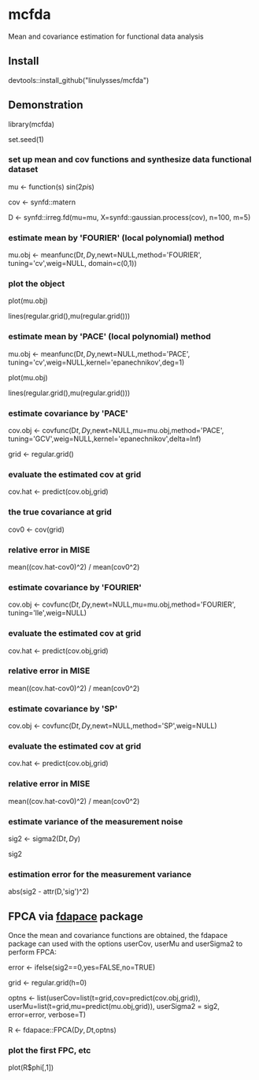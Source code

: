 # mcfda
Mean and covariance estimation for functional data analysis

## Install
devtools::install_github("linulysses/mcfda")


## Demonstration
library(mcfda)

set.seed(1)

### set up mean and cov functions and synthesize data functional dataset
mu <- function(s) sin(2*pi*s)

cov <- synfd::matern

D <- synfd::irreg.fd(mu=mu, X=synfd::gaussian.process(cov), n=100, m=5)

### estimate mean by 'FOURIER' (local polynomial) method
mu.obj <- meanfunc(D$t,D$y,newt=NULL,method='FOURIER',
                   tuning='cv',weig=NULL, domain=c(0,1))

### plot the object
plot(mu.obj)

lines(regular.grid(),mu(regular.grid()))

### estimate mean by 'PACE' (local polynomial) method
mu.obj <- meanfunc(D$t,D$y,newt=NULL,method='PACE',
                   tuning='cv',weig=NULL,kernel='epanechnikov',deg=1)

plot(mu.obj)

lines(regular.grid(),mu(regular.grid()))

### estimate covariance by 'PACE' 
cov.obj <- covfunc(D$t,D$y,newt=NULL,mu=mu.obj,method='PACE',
                   tuning='GCV',weig=NULL,kernel='epanechnikov',delta=Inf)


grid <- regular.grid()

### evaluate the estimated cov at grid
cov.hat <- predict(cov.obj,grid)

### the true covariance at grid
cov0 <- cov(grid) 

### relative error in MISE
mean((cov.hat-cov0)^2) / mean(cov0^2) 


### estimate covariance by 'FOURIER' 
cov.obj <- covfunc(D$t,D$y,newt=NULL,mu=mu.obj,method='FOURIER',
                   tuning='lle',weig=NULL)

### evaluate the estimated cov at grid
cov.hat <- predict(cov.obj,grid)

### relative error in MISE
mean((cov.hat-cov0)^2) / mean(cov0^2) 


### estimate covariance by 'SP' 
cov.obj <- covfunc(D$t,D$y,newt=NULL,method='SP',weig=NULL)

### evaluate the estimated cov at grid
cov.hat <- predict(cov.obj,grid)

### relative error in MISE
mean((cov.hat-cov0)^2) / mean(cov0^2) 


### estimate variance of the measurement noise
sig2 <- sigma2(D$t,D$y)

sig2

### estimation error for the measurement variance
abs(sig2 - attr(D,'sig')^2)


## FPCA via [fdapace](https://cran.r-project.org/web/packages/fdapace/index.html) package
Once the mean and covariance functions are obtained, the fdapace package can used with the options userCov, userMu and userSigma2 to perform FPCA:

error <- ifelse(sig2==0,yes=FALSE,no=TRUE)

grid <- regular.grid(h=0)

optns <- list(userCov=list(t=grid,cov=predict(cov.obj,grid)),
              userMu=list(t=grid,mu=predict(mu.obj,grid)), 
              userSigma2 = sig2,
              error=error,
              verbose=T)

R <- fdapace::FPCA(D$y,D$t,optns)

### plot the first FPC, etc
plot(R$phi[,1])


